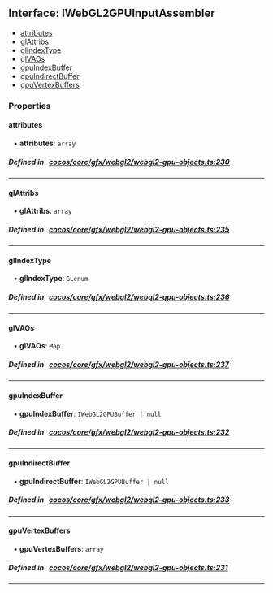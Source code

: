 ## Interface: IWebGL2GPUInputAssembler

- [attributes](#attributes)
- [glAttribs](#glAttribs)
- [glIndexType](#glIndexType)
- [glVAOs](#glVAOs)
- [gpuIndexBuffer](#gpuIndexBuffer)
- [gpuIndirectBuffer](#gpuIndirectBuffer)
- [gpuVertexBuffers](#gpuVertexBuffers)

### Properties

#### attributes

<div style="margin-left: 10px;">


• **attributes**: ``array``

</div>


##### Defined in &nbsp;   [cocos/core/gfx/webgl2/webgl2-gpu-objects.ts:230](https://github.com/cocos-creator/engine/blob/c7bf6b8a9/cocos/core/gfx/webgl2/webgl2-gpu-objects.ts#L230)&nbsp;

___
#### glAttribs

<div style="margin-left: 10px;">


• **glAttribs**: ``array``

</div>


##### Defined in &nbsp;   [cocos/core/gfx/webgl2/webgl2-gpu-objects.ts:235](https://github.com/cocos-creator/engine/blob/c7bf6b8a9/cocos/core/gfx/webgl2/webgl2-gpu-objects.ts#L235)&nbsp;

___
#### glIndexType

<div style="margin-left: 10px;">


• **glIndexType**: ``GLenum``

</div>


##### Defined in &nbsp;   [cocos/core/gfx/webgl2/webgl2-gpu-objects.ts:236](https://github.com/cocos-creator/engine/blob/c7bf6b8a9/cocos/core/gfx/webgl2/webgl2-gpu-objects.ts#L236)&nbsp;

___
#### glVAOs

<div style="margin-left: 10px;">


• **glVAOs**: ``Map``

</div>


##### Defined in &nbsp;   [cocos/core/gfx/webgl2/webgl2-gpu-objects.ts:237](https://github.com/cocos-creator/engine/blob/c7bf6b8a9/cocos/core/gfx/webgl2/webgl2-gpu-objects.ts#L237)&nbsp;

___
#### gpuIndexBuffer

<div style="margin-left: 10px;">


• **gpuIndexBuffer**: ``IWebGL2GPUBuffer | null``

</div>


##### Defined in &nbsp;   [cocos/core/gfx/webgl2/webgl2-gpu-objects.ts:232](https://github.com/cocos-creator/engine/blob/c7bf6b8a9/cocos/core/gfx/webgl2/webgl2-gpu-objects.ts#L232)&nbsp;

___
#### gpuIndirectBuffer

<div style="margin-left: 10px;">


• **gpuIndirectBuffer**: ``IWebGL2GPUBuffer | null``

</div>


##### Defined in &nbsp;   [cocos/core/gfx/webgl2/webgl2-gpu-objects.ts:233](https://github.com/cocos-creator/engine/blob/c7bf6b8a9/cocos/core/gfx/webgl2/webgl2-gpu-objects.ts#L233)&nbsp;

___
#### gpuVertexBuffers

<div style="margin-left: 10px;">


• **gpuVertexBuffers**: ``array``

</div>


##### Defined in &nbsp;   [cocos/core/gfx/webgl2/webgl2-gpu-objects.ts:231](https://github.com/cocos-creator/engine/blob/c7bf6b8a9/cocos/core/gfx/webgl2/webgl2-gpu-objects.ts#L231)&nbsp;

___
